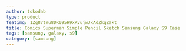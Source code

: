 ```yaml
---
author: tokodab
type: product
featimg: 1Zg87tYu8DR095H9xKvujwJxAdZkgZakt
title: Comics Superman Simple Pencil Sketch Samsung Galaxy S9 Case
tags: [samsung, galaxy, s9]
category: [samsung]
---
```

